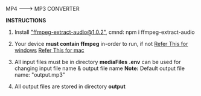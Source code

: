 MP4 ---> MP3 CONVERTER

**INSTRUCTIONS**

1. Install ["ffmpeg-extract-audio@1.0.2"](https://www.npmjs.com/package/ffmpeg-extract-audio),
     cmnd: npm i ffmpeg-extract-audio

1. Your device **must contain ffmpeg** in-order to run, if not
     [Refer This for windows]([https://website-name.com](https://www.geeksforgeeks.org/how-to-install-ffmpeg-on-windows/)https://www.geeksforgeeks.org/how-to-install-ffmpeg-on-windows/)
     [Refer This for mac](https://phoenixnap.com/kb/ffmpeg-mac)

2. All input files must be in directory **mediaFiles**
     **.env** can be used for changing input file name & output file name
     **Note:** Default output file name:  "output.mp3"

3. All output files are stored in directory **output**
